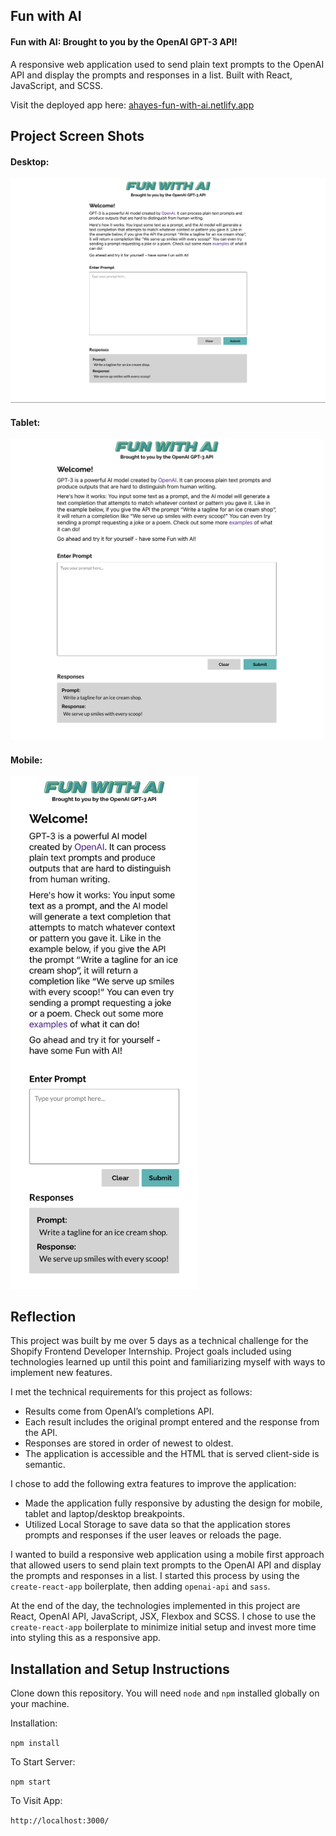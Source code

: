 ## Fun with AI

#### Fun with AI: Brought to you by the OpenAI GPT-3 API!

A responsive web application used to send plain text prompts to the OpenAI API and display the prompts and responses in a list. Built with React, JavaScript, and SCSS.

Visit the deployed app here: [ahayes-fun-with-ai.netlify.app](https://ahayes-fun-with-ai.netlify.app)

## Project Screen Shots

#### Desktop:

<img src='public/ScreenShotDesktop.png' alt='Screen shot from desktop breakpoint of Fun with AI app' width='1200' />

#### Tablet:

<img src='public/ScreenShotTablet.png' alt='Screen shot from tablet breakpoint of Fun with AI app' width='500' />

#### Mobile:

<img src='public/ScreenShotMobile.png' alt='Screen shot from mobile breakpoint of Fun with AI app' width='300' />

## Reflection

This project was built by me over 5 days as a technical challenge for the Shopify Frontend Developer Internship. Project goals included using technologies learned up until this point and familiarizing myself with ways to implement new features.

I met the technical requirements for this project as follows:

  - Results come from OpenAI’s completions API.
  - Each result includes the original prompt entered and the response from the API.
  - Responses are stored in order of newest to oldest.
  - The application is accessible and the HTML that is served client-side is semantic.

I chose to add the following extra features to improve the application:

  - Made the application fully responsive by adusting the design for mobile, tablet and laptop/desktop breakpoints.
  - Utilized Local Storage to save data so that the application stores prompts and responses if the user leaves or reloads the page.

I wanted to build a responsive web application using a mobile first approach that allowed users to send plain text prompts to the OpenAI API and display the prompts and responses in a list. I started this process by using the `create-react-app` boilerplate, then adding `openai-api` and `sass`.

At the end of the day, the technologies implemented in this project are React, OpenAI API, JavaScript, JSX, Flexbox and SCSS. I chose to use the `create-react-app` boilerplate to minimize initial setup and invest more time into styling this as a responsive app.

## Installation and Setup Instructions

Clone down this repository. You will need `node` and `npm` installed globally on your machine.  

Installation:

`npm install`  

To Start Server:

`npm start`  

To Visit App:

`http://localhost:3000/`
